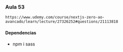 ### Aula 53
    https://www.udemy.com/course/nextjs-zero-ao-avancado/learn/lecture/27326252#questions/21113818
#### Dependencias
* npm i sass